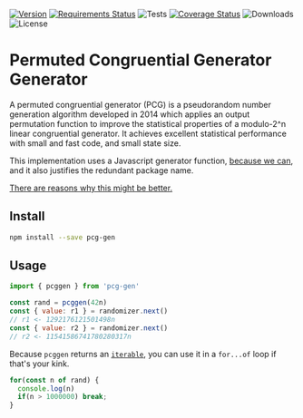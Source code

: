 [![Version](https://img.shields.io/npm/v/pcg-gen)](https://www.npmjs.com/package/pcg-gen)
[![Requirements Status](https://requires.io/github/philihp/fast-shuffle/requirements.svg?branch=main)](https://requires.io/github/philihp/fast-shuffle/requirements/?branch=main)
![Tests](https://github.com/philihp/pcg-gen/workflows/tests/badge.svg)
[![Coverage Status](https://coveralls.io/repos/github/philihp/pcg-gen/badge.svg?branch=main)](https://coveralls.io/github/philihp/pcg-gen?branch=main)
![Downloads](https://img.shields.io/npm/dt/pcg-gen)
![License](https://img.shields.io/npm/l/pcg-gen)

# Permuted Congruential Generator Generator

A permuted congruential generator (PCG) is a pseudorandom number generation algorithm developed in 2014 which applies an output permutation function to improve the statistical properties of a modulo-2^n linear congruential generator. It achieves excellent statistical performance with small and fast code, and small state size.

This implementation uses a Javascript generator function, [because we can](https://jrsinclair.com/articles/2022/why-would-anyone-need-javascript-generator-functions/), and it also justifies the redundant package name.

[There are reasons why this might be better.](https://www.pcg-random.org/index.html)

## Install

```bash
npm install --save pcg-gen
```

## Usage

```js
import { pcggen } from 'pcg-gen'

const rand = pcggen(42n)
const { value: r1 } = randomizer.next()
// r1 <- 1292176121501498n
const { value: r2 } = randomizer.next()
// r2 <- 11541586741780280317n
```

Because `pcggen` returns an [`iterable`](https://developer.mozilla.org/en-US/docs/Web/JavaScript/Reference/Iteration_protocols#the_iterable_protocol), you can use it in a `for...of` loop if that's your kink.

```js
for(const n of rand) {
  console.log(n)
  if(n > 1000000) break;
}
```

